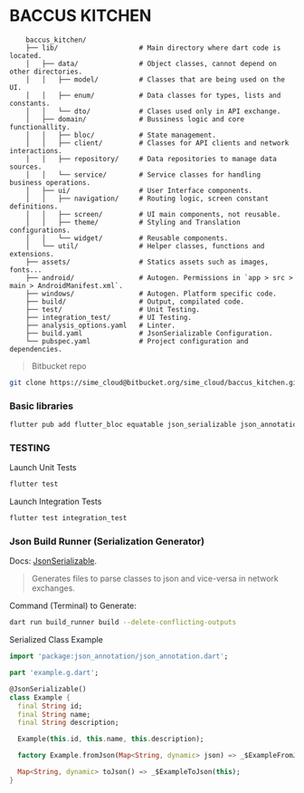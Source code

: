 # BACCUS KITCHEN

```
    baccus_kitchen/ 
    ├── lib/                    # Main directory where dart code is located. 
    │   ├── data/               # Object classes, cannot depend on other directories.
    │   │   ├── model/          # Classes that are being used on the UI.
    │   │   ├── enum/           # Data classes for types, lists and constants.
    │   │   └── dto/            # Clases used only in API exchange.
    │   ├── domain/             # Bussiness logic and core functionallity.
    │   │   ├── bloc/           # State management.
    │   │   ├── client/			# Classes for API clients and network interactions.
    │   │   ├── repository/		# Data repositories to manage data sources.
    │   │   └── service/        # Service classes for handling business operations.
    │   ├── ui/					# User Interface components.
    │   │   ├── navigation/     # Routing logic, screen constant definitions.
    │   │   ├── screen/			# UI main components, not reusable.
    │   │   ├── theme/			# Styling and Translation configurations.
    │   │   └── widget/			# Reusable components.
    │   └── util/				# Helper classes, functions and extensions.
    ├── assets/					# Statics assets such as images, fonts...
    ├── android/				# Autogen. Permissions in `app > src > main > AndroidManifest.xml`.
    ├── windows/ 				# Autogen. Platform specific code.
    ├── build/ 				    # Output, compilated code.
    ├── test/ 				    # Unit Testing.
    ├── integration_test/ 	    # UI Testing.
    ├── analysis_options.yaml   # Linter.
    ├── build.yaml 				# JsonSerializable Configuration.
    └── pubspec.yaml 			# Project configuration and dependencies.
```

> Bitbucket repo
```bash
git clone https://sime_cloud@bitbucket.org/sime_cloud/baccus_kitchen.git
```

### Basic libraries   
````bash  
flutter pub add flutter_bloc equatable json_serializable json_annotation build_runner
````  

### TESTING
Launch Unit Tests
````bash  
flutter test
````  
Launch Integration Tests
````bash  
flutter test integration_test
````  

### Json Build Runner (Serialization Generator)

Docs: [JsonSerializable](https://pub.dev/packages/json_serializable).

> Generates files to parse classes to json and vice-versa in network exchanges.

Command (Terminal) to Generate:
```bash
dart run build_runner build --delete-conflicting-outputs
```
Serialized Class Example

```dart
import 'package:json_annotation/json_annotation.dart';

part 'example.g.dart';

@JsonSerializable()
class Example {
  final String id;
  final String name;
  final String description;

  Example(this.id, this.name, this.description);

  factory Example.fromJson(Map<String, dynamic> json) => _$ExampleFromJson(json);

  Map<String, dynamic> toJson() => _$ExampleToJson(this);
}
```